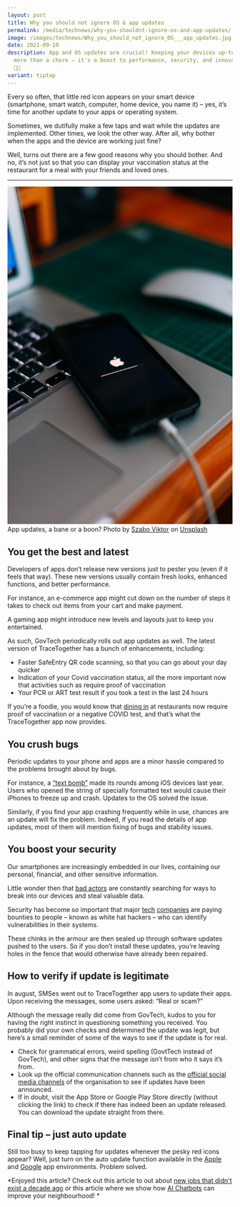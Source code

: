 ```yaml
---
layout: post
title: Why you should not ignore OS & app updates
permalink: /media/technews/why-you-shouldnt-ignore-os-and-app-updates/
image: /images/technews/Why_you_should_not_ignore_OS___app_updates.jpg
date: 2021-09-10
description: App and OS updates are crucial! Keeping your devices up-to-date is
  more than a chore — it's a boost to performance, security, and innovation.
  📲🚀
variant: tiptap
---
```

Every so often, that little red icon appears on your smart device (smartphone, smart watch, computer, home device, you name it) – yes, it’s time for another update to your apps or operating system. 

Sometimes, we dutifully make a few taps and wait while the updates are implemented. Other times, we look the other way. After all, why bother when the apps and the device are working just fine? 

Well, turns out there are a few good reasons why you should bother. And no, it’s not just so that you can display your vaccination status at the restaurant for a meal with your friends and loved ones.  

---

![Ignore app and OS updates at your own peril!](/images/technews/appupdate1.jpg)
App updates, a bane or a boon? 
Photo by <a href="https://unsplash.com/@vmxhu?utm_source=unsplash&amp;utm_medium=referral&amp;utm_content=creditCopyText">Szabo Viktor</a> on <a href="https://unsplash.com/s/photos/updates?utm_source=unsplash&amp;utm_medium=referral&amp;utm_content=creditCopyText">Unsplash</a>
  

## **You get the best and latest**

Developers of apps don’t release new versions just to pester you (even if it feels that way). These new versions usually contain fresh looks, enhanced functions, and better performance. 

For instance, an e-commerce app might cut down on the number of steps it takes to check out items from your cart and make payment. 

A gaming app might introduce new levels and layouts just to keep you entertained. 

As such, GovTech periodically rolls out app updates as well. The latest version of TraceTogether has a bunch of enhancements, including: 

- Faster SafeEntry QR code scanning, so that you can go about your day quicker
- Indication of your Covid vaccination status, all the more important now that activities such as require proof of vaccination 
- Your PCR or ART test result if you took a test in the last 24 hours

If you’re a foodie, you would know that [dining in](https://www.straitstimes.com/singapore/restaurants-gear-up-to-check-diners-vaccination-status) at restaurants now require proof of vaccination or a negative COVID test, and that’s what the TraceTogether app now provides. 


## **You crush bugs**

Periodic updates to your phone and apps are a minor hassle compared to the problems brought about by bugs. 

For instance, a [“text bomb”](https://www.forbes.com/sites/zakdoffman/2020/04/24/apple-users-beware-this-malicious-new-iphone-text-bomb-crashes-ios-13-heres-what-you-do/?sh=bc7746310e28) made its rounds among iOS devices last year. Users who opened the string of specially formatted text would cause their iPhones to freeze up and crash. Updates to the OS solved the issue. 

Similarly, if you find your app crashing frequently while in use, chances are an update will fix the problem. Indeed, if you read the details of app updates, most of them will mention fixing of bugs and stability issues. 



## **You boost your security**

Our smartphones are increasingly embedded in our lives, containing our personal, financial, and other sensitive information. 

Little wonder then that [bad actors](https://www.reuters.com/technology/microsoft-says-israeli-group-sold-tools-hack-windows-2021-07-15/) are constantly searching for ways to break into our devices and steal valuable data. 

Security has become so important that major [tech](https://asia.nikkei.com/Business/Technology/Google-pays-1.5m-to-white-hat-hackers-Toyota-says-thanks) [companies](https://www.facebook.com/whitehat) are paying bounties to people – known as white hat hackers – who can identify vulnerabilities in their systems. 

These chinks in the armour are then sealed up through software updates pushed to the users. So if you don’t install these updates, you’re leaving holes in the fence that would otherwise have already been repaired. 


## **How to verify if update is legitimate**

In august, SMSes went out to TraceTogether app users to update their apps. Upon receiving the messages, some users asked: “Real or scam?”

Although the message really did come from GovTech, kudos to you for having the right instinct in questioning something you received. You probably did your own checks and determined the update was legit, but here’s a small reminder of some of the ways to see if the update is for real. 

- Check for grammatical errors, weird spelling (GovtTech instead of GovTech), and other signs that the message isn’t from who it says it’s from.
- Look up the official communication channels such as the [official social media channels](https://www.facebook.com/GovTechSG/posts/alert-received-this-message-from-govtech-via-sms-to-update-your-tracetogether-ap/10157881101922511/) of the organisation to see if updates have been announced. 
- If in doubt, visit the App Store or Google Play Store directly (without clicking the link) to check if there has indeed been an update released. You can download the update straight from there. 

## **Final tip – just auto update**

Still too busy to keep tapping for updates whenever the pesky red icons appear? Well, just turn on the auto update function available in the [Apple](https://www.businessinsider.com/how-to-turn-on-automatic-updates-on-iphone) and [Google](https://support.google.com/googleplay/answer/113412?hl=en) app environments. Problem solved. 


*Enjoyed this article? Check out this article to out about [new jobs that didn't exist a decade ago](https://www.tech.gov.sg/media/technews/here-are-5-jobs-that-didnt-exist-10-years-ago) or this article where we show how [AI Chatbots](https://www.tech.gov.sg/media/technews/developing-the-one-service-chatbot) can improve your neighbourhood! *
